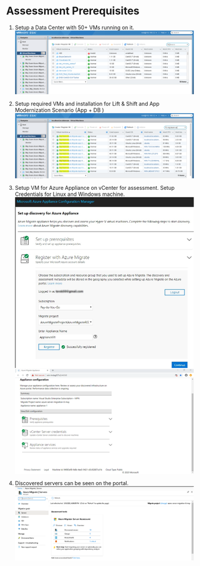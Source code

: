 # Assessment Prerequisites

1. Setup a Data Center with 50+ VMs running on it.
![Application Discovery](https://github.com/Click2Cloud/Azure-Migrate/blob/master/images/prerequisites/prereq1.PNG?raw=true)

2. Setup required VMs and installation for Lift & Shift and App Modernization Scenario (App + DB )
![Application Discovery](https://github.com/Click2Cloud/Azure-Migrate/blob/master/images/prerequisites/prereq2.PNG?raw=true)

3. Setup VM for Azure Appliance on vCenter for assessment. Setup Credentials for Linux and Windows machine.
![Application Discovery](https://github.com/Click2Cloud/Azure-Migrate/blob/master/images/prerequisites/Register-with-Azure-Migrate.JPG?raw=true)
![Application Discovery](https://github.com/Click2Cloud/Azure-Migrate/blob/master/images/prerequisites/prereq3.PNG?raw=true)

4. Discovered servers can be seen on the portal.
![Application Discovery](https://github.com/Click2Cloud/Azure-Migrate/blob/master/images/tailwind-traders/srver-assessment1.PNG?raw=true)